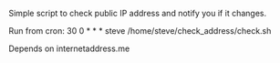 Simple script to check public IP address and notify you if it changes.

Run from cron:
30 0 * * * steve /home/steve/check_address/check.sh

Depends on internetaddress.me
